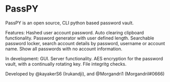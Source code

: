 # PassPY
PassPY is an open source, CLI python based password vault. 

Features:
Hashed user account password. 
Auto clearing clipboard functionality.
Password generator with user defined length.
Searchable password locker, search account details by password, username or account name.
Show all passwords with no account information.

In development:
GUI.
Server functionality.
AES encryption for the password vault, with a continually rotating key.
File integritg checks.

Developed by @kayakerS6 (Irukandji), and @Morgandri1 (Morgandril#0666)

